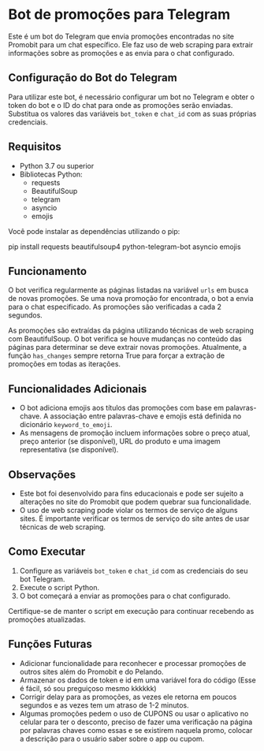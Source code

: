 # Bot de promoções para Telegram

Este é um bot do Telegram que envia promoções encontradas no site Promobit para um chat específico. Ele faz uso de web scraping para extrair informações sobre as promoções e as envia para o chat configurado.

## Configuração do Bot do Telegram

Para utilizar este bot, é necessário configurar um bot no Telegram e obter o token do bot e o ID do chat para onde as promoções serão enviadas. Substitua os valores das variáveis `bot_token` e `chat_id` com as suas próprias credenciais.

## Requisitos

- Python 3.7 ou superior
- Bibliotecas Python:
  - requests
  - BeautifulSoup
  - telegram
  - asyncio
  - emojis

Você pode instalar as dependências utilizando o pip:

pip install requests beautifulsoup4 python-telegram-bot asyncio emojis


## Funcionamento

O bot verifica regularmente as páginas listadas na variável `urls` em busca de novas promoções. Se uma nova promoção for encontrada, o bot a envia para o chat especificado. As promoções são verificadas a cada 2 segundos.

As promoções são extraídas da página utilizando técnicas de web scraping com BeautifulSoup. O bot verifica se houve mudanças no conteúdo das páginas para determinar se deve extrair novas promoções. Atualmente, a função `has_changes` sempre retorna True para forçar a extração de promoções em todas as iterações.

## Funcionalidades Adicionais

- O bot adiciona emojis aos títulos das promoções com base em palavras-chave. A associação entre palavras-chave e emojis está definida no dicionário `keyword_to_emoji`.
- As mensagens de promoção incluem informações sobre o preço atual, preço anterior (se disponível), URL do produto e uma imagem representativa (se disponível).

## Observações

- Este bot foi desenvolvido para fins educacionais e pode ser sujeito a alterações no site do Promobit que podem quebrar sua funcionalidade.
- O uso de web scraping pode violar os termos de serviço de alguns sites. É importante verificar os termos de serviço do site antes de usar técnicas de web scraping.

## Como Executar

1. Configure as variáveis `bot_token` e `chat_id` com as credenciais do seu bot Telegram.
2. Execute o script Python.
3. O bot começará a enviar as promoções para o chat configurado.

Certifique-se de manter o script em execução para continuar recebendo as promoções atualizadas.





## Funções Futuras

- Adicionar funcionalidade para reconhecer e processar promoções de outros sites além do Promobit e do Pelando.
- Armazenar os dados de token e id em uma variável fora do código (Esse é fácil, só sou preguiçoso mesmo kkkkkk)
- Corrigir delay para as promoções, as vezes ele retorna em poucos segundos e as vezes tem um atraso de 1-2 minutos.
- Algumas promoções pedem o uso de CUPONS ou usar o aplicativo no celular para ter o desconto, preciso de fazer uma verificação na página por palavras chaves como essas e se existirem naquela promo, colocar a descrição para o usuário saber sobre o app ou cupom.

